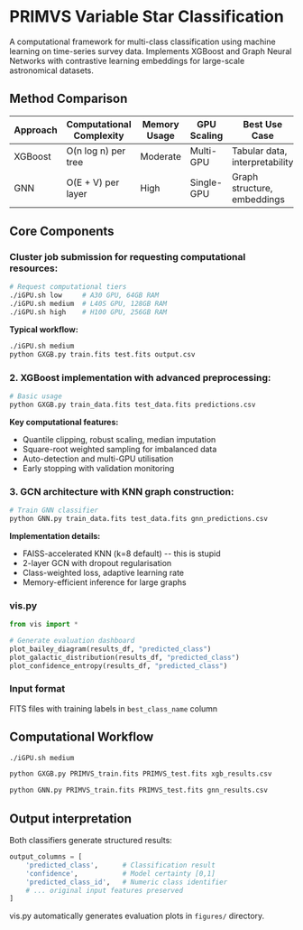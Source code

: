 # PRIMVS Variable Star Classification

A computational framework for multi-class classification using machine learning on time-series survey data. Implements XGBoost and Graph Neural Networks with contrastive learning embeddings for large-scale astronomical datasets.

## Method Comparison

| Approach | Computational Complexity | Memory Usage | GPU Scaling | Best Use Case |
|----------|--------------------------|--------------|-------------|---------------|
| XGBoost | O(n log n) per tree | Moderate | Multi-GPU | Tabular data, interpretability |
| GNN | O(E + V) per layer | High | Single-GPU | Graph structure, embeddings |

## Core Components

### Cluster job submission for requesting computational resources:

```bash
# Request computational tiers
./iGPU.sh low     # A30 GPU, 64GB RAM
./iGPU.sh medium  # L40S GPU, 128GB RAM  
./iGPU.sh high    # H100 GPU, 256GB RAM
```

**Typical workflow:**
```bash
./iGPU.sh medium
python GXGB.py train.fits test.fits output.csv
```


### 2. XGBoost implementation with advanced preprocessing:

```python
# Basic usage
python GXGB.py train_data.fits test_data.fits predictions.csv
```

**Key computational features:**
- Quantile clipping, robust scaling, median imputation
- Square-root weighted sampling for imbalanced data
- Auto-detection and multi-GPU utilisation
- Early stopping with validation monitoring


### 3. GCN architecture with KNN graph construction:

```python
# Train GNN classifier
python GNN.py train_data.fits test_data.fits gnn_predictions.csv
```

**Implementation details:**
- FAISS-accelerated KNN (k=8 default) -- this is stupid
- 2-layer GCN with dropout regularisation
- Class-weighted loss, adaptive learning rate
- Memory-efficient inference for large graphs

### vis.py

```python
from vis import *

# Generate evaluation dashboard
plot_bailey_diagram(results_df, "predicted_class")
plot_galactic_distribution(results_df, "predicted_class") 
plot_confidence_entropy(results_df, "predicted_class")
```




### Input format
FITS files with training labels in `best_class_name` column

## Computational Workflow

```bash
./iGPU.sh medium

python GXGB.py PRIMVS_train.fits PRIMVS_test.fits xgb_results.csv

python GNN.py PRIMVS_train.fits PRIMVS_test.fits gnn_results.csv
```

## Output interpretation

Both classifiers generate structured results:
```python
output_columns = [
    'predicted_class',      # Classification result
    'confidence',           # Model certainty [0,1]
    'predicted_class_id',   # Numeric class identifier
    # ... original input features preserved
]
```

vis.py automatically generates evaluation plots in `figures/` directory.

